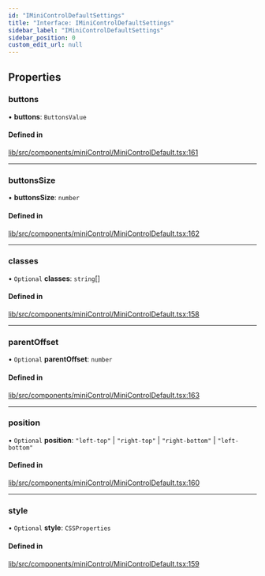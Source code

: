 ```yaml
---
id: "IMiniControlDefaultSettings"
title: "Interface: IMiniControlDefaultSettings"
sidebar_label: "IMiniControlDefaultSettings"
sidebar_position: 0
custom_edit_url: null
---
```


## Properties

### buttons

• **buttons**: `ButtonsValue`

#### Defined in

[lib/src/components/miniControl/MiniControlDefault.tsx:161](https://github.com/tokarchyn/react-easy-diagram/blob/96a8c28/lib/src/components/miniControl/MiniControlDefault.tsx#L161)

___

### buttonsSize

• **buttonsSize**: `number`

#### Defined in

[lib/src/components/miniControl/MiniControlDefault.tsx:162](https://github.com/tokarchyn/react-easy-diagram/blob/96a8c28/lib/src/components/miniControl/MiniControlDefault.tsx#L162)

___

### classes

• `Optional` **classes**: `string`[]

#### Defined in

[lib/src/components/miniControl/MiniControlDefault.tsx:158](https://github.com/tokarchyn/react-easy-diagram/blob/96a8c28/lib/src/components/miniControl/MiniControlDefault.tsx#L158)

___

### parentOffset

• `Optional` **parentOffset**: `number`

#### Defined in

[lib/src/components/miniControl/MiniControlDefault.tsx:163](https://github.com/tokarchyn/react-easy-diagram/blob/96a8c28/lib/src/components/miniControl/MiniControlDefault.tsx#L163)

___

### position

• `Optional` **position**: ``"left-top"`` \| ``"right-top"`` \| ``"right-bottom"`` \| ``"left-bottom"``

#### Defined in

[lib/src/components/miniControl/MiniControlDefault.tsx:160](https://github.com/tokarchyn/react-easy-diagram/blob/96a8c28/lib/src/components/miniControl/MiniControlDefault.tsx#L160)

___

### style

• `Optional` **style**: `CSSProperties`

#### Defined in

[lib/src/components/miniControl/MiniControlDefault.tsx:159](https://github.com/tokarchyn/react-easy-diagram/blob/96a8c28/lib/src/components/miniControl/MiniControlDefault.tsx#L159)
